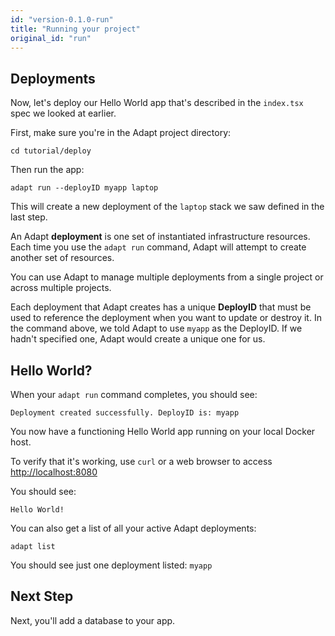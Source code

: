 ```yaml
---
id: "version-0.1.0-run"
title: "Running your project"
original_id: "run"
---
```

<!-- DOCTOC SKIP -->

## Deployments

Now, let's deploy our Hello World app that's described in the `index.tsx` spec we looked at earlier.

First, make sure you're in the Adapt project directory:
<!-- doctest command -->

```console
cd tutorial/deploy
```

Then run the app:
<!-- doctest command -->

```console
adapt run --deployID myapp laptop
```

This will create a new deployment of the `laptop` stack we saw defined in the last step.

An Adapt **deployment** is one set of instantiated infrastructure resources.
Each time you use the `adapt run` command, Adapt will attempt to create another set of resources.

You can use Adapt to manage multiple deployments from a single project or across multiple projects.

Each deployment that Adapt creates has a unique **DeployID** that must be used to reference the deployment when you want to update or destroy it.
In the command above, we told Adapt to use `myapp` as the DeployID.
If we hadn't specified one, Adapt would create a unique one for us.

## Hello World?

When your `adapt run` command completes, you should see:

<!-- doctest output { matchRegex: "Deployment created successfully. DeployID is: myapp" } -->

```console
Deployment created successfully. DeployID is: myapp
```

You now have a functioning Hello World app running on your local Docker host.

To verify that it's working, use `curl` or a web browser to access [http://localhost:8080](http://localhost:8080)

You should see:

<!-- doctest exec { cmd: "$HOSTCURL http://localhost:8080", matchRegex: "Hello World!\\n" } -->

```console
Hello World!
```

You can also get a list of all your active Adapt deployments:
<!-- doctest command -->

```console
adapt list
```

<!-- doctest output { matchRegex: "\\nmyapp\\n" } -->

You should see just one deployment listed: `myapp`

## Next Step

Next, you'll add a database to your app.
